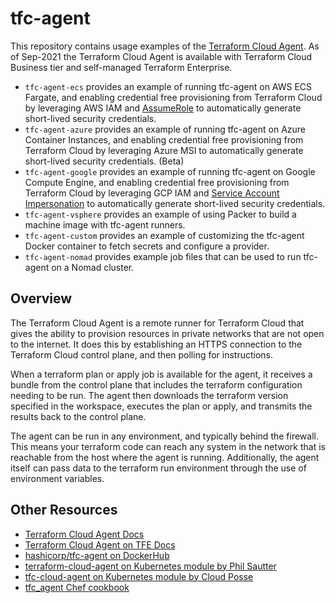 # tfc-agent

This repository contains usage examples of the [Terraform Cloud Agent](https://www.terraform.io/docs/cloud/workspaces/agent.html). As of Sep-2021 the Terraform Cloud Agent is available with Terraform Cloud Business tier and self-managed Terraform Enterprise.

* `tfc-agent-ecs` provides an example of running tfc-agent on AWS ECS Fargate, and enabling credential free provisioning from Terraform Cloud by leveraging AWS IAM and [AssumeRole](https://docs.aws.amazon.com/STS/latest/APIReference/API_AssumeRole.html) to automatically generate short-lived security credentials.
* `tfc-agent-azure` provides an example of running tfc-agent on Azure Container Instances, and enabling credential free provisioning from Terraform Cloud by leveraging Azure MSI to automatically generate short-lived security credentials. (Beta)
* `tfc-agent-google` provides an example of running tfc-agent on Google Compute Engine, and enabling credential free provisioning from Terraform Cloud by leveraging GCP IAM and [Service Account Impersonation](https://cloud.google.com/iam/docs/impersonating-service-accounts) to automatically generate short-lived security credentials.
* `tfc-agent-vsphere` provides an example of using Packer to build a machine image with tfc-agent runners.
* `tfc-agent-custom` provides an example of customizing the tfc-agent Docker container to fetch secrets and configure a provider.
* `tfc-agent-nomad` provides example job files that can be used to run tfc-agent on a Nomad cluster.

## Overview
The Terraform Cloud Agent is a remote runner for Terraform Cloud that gives the ability to provision resources in private networks that are not open to the internet. It does this by establishing an HTTPS connection to the Terraform Cloud control plane, and then polling for instructions.

When a terraform plan or apply job is available for the agent, it receives a bundle from the control plane that includes the terraform configuration needing to be run. The agent then downloads the terraform version specified in the workspace, executes the plan or apply, and transmits the results back to the control plane.

The agent can be run in any environment, and typically behind the firewall. This means your terraform code can reach any system in the network that is reachable from the host where the agent is running. Additionally, the agent itself can pass data to the terraform run environment through the use of environment variables.

## Other Resources
* [Terraform Cloud Agent Docs](https://www.terraform.io/docs/cloud/workspaces/agent.html)
* [Terraform Cloud Agent on TFE Docs](https://www.terraform.io/docs/enterprise/admin/agents-on-tfe.html)
* [hashicorp/tfc-agent on DockerHub](https://hub.docker.com/r/hashicorp/tfc-agent)
* [terraform-cloud-agent on Kubernetes module by Phil Sautter](https://registry.terraform.io/modules/redeux/terraform-cloud-agent/kubernetes/latest)
* [tfc-cloud-agent on Kubernetes module by Cloud Posse](https://registry.terraform.io/modules/cloudposse/tfc-cloud-agent/kubernetes/latest)
* [tfc_agent Chef cookbook](https://supermarket.chef.io/cookbooks/tfc_agent)
